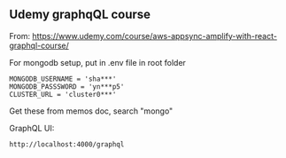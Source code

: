 ## Udemy graphqQL course
From: https://www.udemy.com/course/aws-appsync-amplify-with-react-graphql-course/

For mongodb setup, put in .env file in root folder
```
MONGODB_USERNAME = 'sha***'
MONGODB_PASSSWORD = 'yn***p5'
CLUSTER_URL = 'cluster0***'
```
Get these from memos doc, search "mongo"

GraphQL UI:
```
http://localhost:4000/graphql
```
